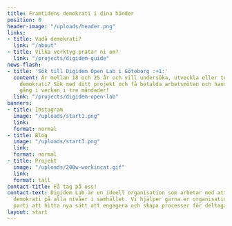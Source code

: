 ```yaml
---
title: Framtidens demokrati i dina händer
position: 0
header-image: "/uploads/header.png"
links:
- title: Vadå demokrati?
  link: "/about"
- title: Vilka verktyg pratar ni om?
  link: "/projects/digidem-guide"
news-flash:
- title: 'Sök till Digidem Open Lab i Göteborg :+1:'
  content: Är mellan 18 och 25 år och vill undersöka, utveckla eller testa deltagande
    demokrati? Sök med ditt projekt och få betalda arbetsmöten och handledning en
    gång i veckan i tre måndader!
  link: "/projects/digidem-open-lab"
banners:
- title: Instagram
  image: "/uploads/start1.png"
  link: 
  format: normal
- title: Blog
  image: "/uploads/start3.png"
  link: 
  format: normal
- title: Projekt
  image: "/uploads/200w-workincat.gif"
  link: 
  format: tall
contact-title: Få tag på oss!
contact-text: Digidem Lab är en ideell organisation som arbetar med att främja deltagande
  demokrati på alla nivåer i samhället. Vi hjälper gärna er organisation, kommun eller
  parti att hitta nya sätt att engagera och skapa processer för deltagande.
layout: start
---
```


